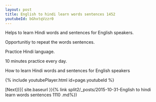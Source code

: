 ```yaml
---
layout: post
title: English to hindi learn words sentences 1452 
youtubeId: bGhxtqVzzr0
---
```

 
 
Helps to learn Hindi words and sentences for English speakers.

Opportunitiy to repeat the words sentences. 

Practice Hindi language. 
 
10 minutes practice every day. 
 
How to learn Hindi words and sentences for English speakers 
 
{% include youtubePlayer.html id=page.youtubeId %}
 
 
[Next]({{ site.baseurl }}{% link  split2/_posts/2015-10-31-English to hindi learn words sentences 1110 .md%})
 
